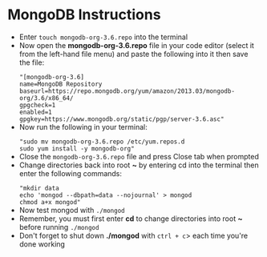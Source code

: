 <h1>MongoDB Instructions</h1>
<ul>
<li>Enter <code>touch mongodb-org-3.6.repo</code> into the terminal</li>
<li>Now open the <strong>mongodb-org-3.6.repo</strong> file in your code editor (select it from the left-hand file menu) and paste the following into it then save the file:</li>
<code>
"[mongodb-org-3.6]
name=MongoDB Repository
baseurl=https://repo.mongodb.org/yum/amazon/2013.03/mongodb-org/3.6/x86_64/
gpgcheck=1
enabled=1
gpgkey=https://www.mongodb.org/static/pgp/server-3.6.asc"
</code>
<li>Now run the following in your terminal:</li>
<code>
"sudo mv mongodb-org-3.6.repo /etc/yum.repos.d
sudo yum install -y mongodb-org"
</code>
<li>Close the <code>mongodb-org-3.6.repo</code> file and press Close tab when prompted</li>
<li>Change directories back into root <strong>~</strong> by entering cd into the terminal then enter the following commands:</li>
<code>
"mkdir data
echo 'mongod --dbpath=data --nojournal' > mongod
chmod a+x mongod"
</code>
<li>Now test mongod with <code>./mongod</code>
<li>Remember, you must first enter <strong>cd</strong> to change directories into root <strong>~</strong> before running <code>./mongod</code></li>
<li>Don't forget to shut down <strong>./mongod</strong> with <code>ctrl + c</code>> each time you're done working</li>
</ul>
